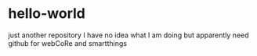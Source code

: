 # hello-world
just another repository
I have no idea what I am doing but apparently need github for webCoRe and smartthings
